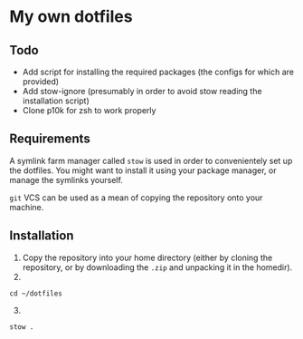 # My own dotfiles

## Todo
- Add script for installing the required packages (the configs for which are provided)
- Add stow-ignore (presumably in order to avoid stow reading the installation script)
- Clone p10k for zsh to work properly

## Requirements

A symlink farm manager called `stow` is used in order to convenientely set up the dotfiles. You might want to install it using your package manager, or manage the symlinks yourself.

`git` VCS can be used as a mean of copying the repository onto your machine.

## Installation

1. Copy the repository into your home directory (either by cloning the repository, or by downloading the `.zip` and unpacking it in the homedir).
2. 
```
cd ~/dotfiles
```
3. 
```
stow .
```
